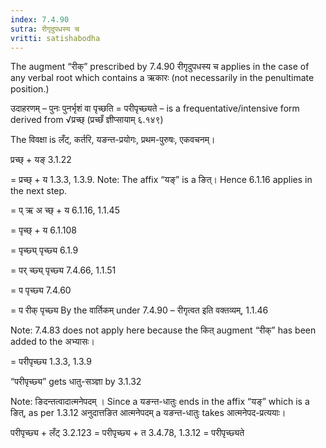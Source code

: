 ```yaml
---
index: 7.4.90
sutra: रीगृदुपधस्य च
vritti: satishabodha
---
```



The augment “रीक्” prescribed by 7.4.90 रीगृदुपधस्य च applies in the case of any verbal root which contains a ऋकारः (not necessarily in the penultimate position.)


उदाहरणम् – पुनः पुनर्भृशं वा पृच्छति = परीपृच्छ्यते – is a frequentative/intensive form derived from √प्रच्छ् (प्रच्छँ ज्ञीप्सायाम् ६.१४९)


The विवक्षा is लँट्, कर्तरि, यङन्त-प्रयोगः, प्रथम-पुरुषः, एकवचनम्।

प्रच्छ् + यङ् 3.1.22

= प्रच्छ् + य 1.3.3, 1.3.9. Note: The affix “यङ्” is a ङित्। Hence 6.1.16 applies in the next step.

= प् ऋ अ च्छ् + य 6.1.16, 1.1.45

= पृच्छ् + य 6.1.108

= पृच्छ्य् पृच्छ्य 6.1.9

= पर् च्छ्य् पृच्छ्य 7.4.66, 1.1.51

= प पृच्छ्य 7.4.60

= प रीक् पृच्छ्य By the वार्तिकम् under 7.4.90 – रीगृत्वत इति वक्तव्यम्, 1.1.46

Note: 7.4.83 does not apply here because the कित् augment “रीक्” has been added to the अभ्यासः।

= परीपृच्छ्य 1.3.3, 1.3.9


“परीपृच्छ्य” gets धातु-सञ्ज्ञा by 3.1.32


Note: ङिदन्तत्वादात्मनेपदम् । Since a यङन्त-धातुः ends in the affix “यङ्” which is a ङित्, as per 1.3.12 अनुदात्तङित आत्मनेपदम् a यङन्त-धातुः takes आत्मनेपद-प्रत्ययाः।

परीपृच्छ्य + लँट् 3.2.123 = परीपृच्छ्य + त 3.4.78, 1.3.12 = परीपृच्छ्यते


